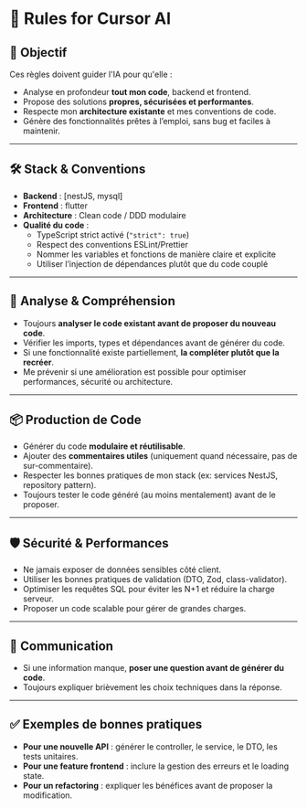 # 🚀 Rules for Cursor AI

## 🎯 Objectif
Ces règles doivent guider l'IA pour qu'elle :
- Analyse en profondeur **tout mon code**, backend et frontend.
- Propose des solutions **propres, sécurisées et performantes**.
- Respecte mon **architecture existante** et mes conventions de code.
- Génère des fonctionnalités prêtes à l’emploi, sans bug et faciles à maintenir.

---

## 🛠️ Stack & Conventions
- **Backend** : [nestJS, mysql]
- **Frontend** : flutter
- **Architecture** : Clean code / DDD modulaire
- **Qualité du code** :
  - TypeScript strict activé (`"strict": true`)
  - Respect des conventions ESLint/Prettier
  - Nommer les variables et fonctions de manière claire et explicite
  - Utiliser l’injection de dépendances plutôt que du code couplé

---

## 🧠 Analyse & Compréhension
- Toujours **analyser le code existant avant de proposer du nouveau code**.
- Vérifier les imports, types et dépendances avant de générer du code.
- Si une fonctionnalité existe partiellement, **la compléter plutôt que la recréer**.
- Me prévenir si une amélioration est possible pour optimiser performances, sécurité ou architecture.

---

## 📦 Production de Code
- Générer du code **modulaire et réutilisable**.
- Ajouter des **commentaires utiles** (uniquement quand nécessaire, pas de sur-commentaire).
- Respecter les bonnes pratiques de mon stack (ex: services NestJS, repository pattern).
- Toujours tester le code généré (au moins mentalement) avant de le proposer.

---

## 🛡️ Sécurité & Performances
- Ne jamais exposer de données sensibles côté client.
- Utiliser les bonnes pratiques de validation (DTO, Zod, class-validator).
- Optimiser les requêtes SQL pour éviter les N+1 et réduire la charge serveur.
- Proposer un code scalable pour gérer de grandes charges.

---

## 💬 Communication
- Si une information manque, **poser une question avant de générer du code**.
- Toujours expliquer brièvement les choix techniques dans la réponse.

---

## ✅ Exemples de bonnes pratiques
- **Pour une nouvelle API** : générer le controller, le service, le DTO, les tests unitaires.
- **Pour une feature frontend** : inclure la gestion des erreurs et le loading state.
- **Pour un refactoring** : expliquer les bénéfices avant de proposer la modification.
